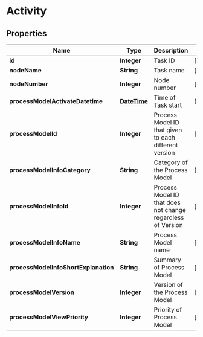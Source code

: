 
# Activity

## Properties
Name | Type | Description | Notes
------------ | ------------- | ------------- | -------------
**id** | **Integer** | Task ID |  [optional]
**nodeName** | **String** | Task name |  [optional]
**nodeNumber** | **Integer** | Node number |  [optional]
**processModelActivateDatetime** | [**DateTime**](DateTime.md) | Time of Task start |  [optional]
**processModelId** | **Integer** | Process Model ID that given to each different version |  [optional]
**processModelInfoCategory** | **String** | Category of the Process Model |  [optional]
**processModelInfoId** | **Integer** | Process Model ID that does not change regardless of Version |  [optional]
**processModelInfoName** | **String** | Process Model name |  [optional]
**processModelInfoShortExplanation** | **String** | Summary of Process Model |  [optional]
**processModelVersion** | **Integer** | Version of the Process Model |  [optional]
**processModelViewPriority** | **Integer** | Priority of Process Model |  [optional]



